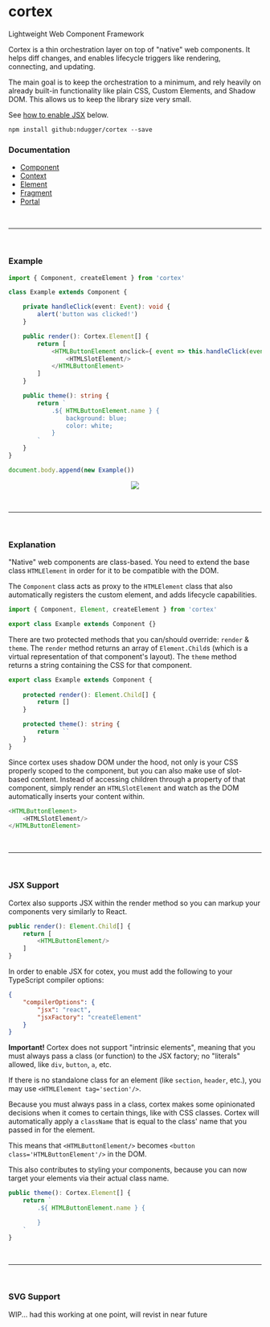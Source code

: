 # cortex
Lightweight Web Component Framework

Cortex is a thin orchestration layer on top of "native" web components. It helps diff changes, and enables lifecycle triggers like rendering, connecting, and updating.

The main goal is to keep the orchestration to a minimum, and rely heavily on already built-in functionality like plain CSS, Custom Elements, and Shadow DOM. This allows us to keep the library size very small.

See [how to enable JSX](#JSX-Support) below.

```
npm install github:ndugger/cortex --save
```

### Documentation
- [Component](doc/Component.md)
- [Context](doc/Context.md)
- [Element](doc/Element.md)
- [Fragment](doc/Fragment.md)
- [Portal](doc/Portal.md)

&nbsp;

---

&nbsp;

### Example
```typescript
import { Component, createElement } from 'cortex'

class Example extends Component {

    private handleClick(event: Event): void {
        alert('button was clicked!')
    }

    public render(): Cortex.Element[] {
        return [
            <HTMLButtonElement onclick={ event => this.handleClick(event) }>
                <HTMLSlotElement/>
            </HTMLButtonElement>
        ]
    }

    public theme(): string {
        return `
            .${ HTMLButtonElement.name } {
                background: blue;
                color: white;
            }
        `
    }
}

document.body.append(new Example())
```
<p align='center'>
    <img align='center' src='https://i.imgur.com/6nMCuib.png'/>
</p>

&nbsp;

---

&nbsp;

### Explanation
"Native" web components are class-based. You need to extend the base class `HTMLElement` in order for it to be compatible with the DOM.

The `Component` class acts as proxy to the `HTMLElement` class that also automatically registers the custom element, and adds lifecycle capabilities.

```typescript
import { Component, Element, createElement } from 'cortex'

export class Example extends Component {}
```

There are two protected methods that you can/should override: `render` & `theme`. The `render` method returns an array of `Element.Child`s (which is a virtual representation of that component's layout). The `theme` method returns a string containing the CSS for that component.

```typescript
export class Example extends Component {
    
    protected render(): Element.Child[] {
        return []
    }

    protected theme(): string {
        return ``
    }
}
```

Since cortex uses shadow DOM under the hood, not only is your CSS properly scoped to the component, but you can also make use of slot-based content. Instead of accessing children through a property of that component, simply render an `HTMLSlotElement` and watch as the DOM automatically inserts your content within.

```typescript
<HTMLButtonElement>
    <HTMLSlotElement/>
</HTMLButtonElement>
```

&nbsp;

---

&nbsp;

### JSX Support
Cortex also supports JSX within the render method so you can markup your components very similarly to React.

```typescript
public render(): Element.Child[] {
    return [
        <HTMLButtonElement/>
    ]
}
```

In order to enable JSX for cotex, you must add the following to your TypeScript compiler options:

```json
{
    "compilerOptions": {
        "jsx": "react",
        "jsxFactory": "createElement"
    }
}
```

**Important!** Cortex does not support "intrinsic elements", meaning that you must always pass a class (or function) to the JSX factory; no "literals" allowed, like `div`, `button`, `a`, etc.

If there is no standalone class for an element (like `section`, `header`, etc.), you may use `<HTMLElement tag='section'/>`.

Because you must always pass in a class, cortex makes some opinionated decisions when it comes to certain things, like with CSS classes. Cortex will automatically apply a `className` that is equal to the class' name that you passed in for the element.

This means that `<HTMLButtonElement/>` becomes `<button class='HTMLButtonElement'/>` in the DOM.

This also contributes to styling your components, because you can now target your elements via their actual class name.

```typescript
public theme(): Cortex.Element[] {
    return `
        .${ HTMLButtonElement.name } {

        }
    `
}
```

&nbsp;

---

&nbsp;

### SVG Support
WIP... had this working at one point, will revist in near future
